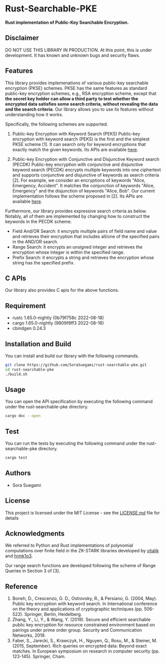 # Rust-Searchable-PKE
**Rust implementation of Public-Key Searchable Encryption.**

## Disclaimer
DO NOT USE THIS LIBRARY IN PRODUCTION. At this point, this is under development. It has known and unknown bugs and security flaws.

## Features
This library provides implemenations of various public-key searchable encryption (PKSE) schemes. 
PKSE has the same features as standard public-key encryption schemes, e.g., RSA encryption scheme, except that **the secret key holder can allow a third party to test whether the encrypted data satisfies some search criteria, without revealing the data and the search criteria**.
Our library allows you to use its features without understanding how it works.

Specifically, the following schemes are supported.

1. Public-key Encryption with Keyword Search (PEKS)
Public-key encryption with keyword search (PEKS) is the first and the simplest PKSE scheme [1]. It can search only for keyword encryptions that exactly match the given keywords. Its APIs are available [here](https://github.com/SoraSuegami/rust-searchable-pke/tree/master/src/peks).

2. Public-key Encryption with Conjunctive and Disjunctive Keyword search (PECDK)
Public-key encryption with conjunctive and disjunctive keyword search (PECDK) encrypts multiple keywords into one ciphertext and supports conjunctive and disjunctive of keywords as search criteria [2]. For example, we consider an encryptions of keywords "Alice, Emergency, Accident". It matches the conjunction of keywords "Alice, Emergency" and the disjunction of keywords "Alice, Bob".
Our current implementation follows the scheme proposed in [2]. Its APIs are available [here](https://github.com/SoraSuegami/rust-searchable-pke/tree/master/src/pecdk).

Furthermore, our library provides expressive search criteria as below. Notably, all of them are implemented by changing how to construct the keywords in the PECDK scheme.

- Field And/OR Search: 
it encrypts multiple pairs of field name and value and retrieves their encryption that includes all/one of the specified pairs in the AND/OR search. 
- Range Search:
it encrypts an unsigned integer and retrieves the encryption whose integer is within the specified range.
- Prefix Search:
it encrypts a string and retrieves the encryption whose string has the specified prefix.

## C APIs
Our library also provides C apis for the above functions.

## Requirement
- rustc 1.65.0-nightly (0b79f758c 2022-08-18)
- cargo 1.65.0-nightly (9809f8ff3 2022-08-16)
- cbindgen 0.24.3

## Installation and Build
You can install and build our library with the following commands.
```bash
git clone https://github.com/SoraSuegami/rust-searchable-pke.git
cd rust-searchable-pke
./build.sh
```

## Usage
You can open the API specification by executing the following command under the rust-searchable-pke directory.
```bash
cargo doc --open
```

## Test
You can run the tests by executing the following command under the rust-searchable-pke directory.
```bash
cargo test
```

## Authors
- Sora Suegami

## License
This project is licensed under the MIT License - see the [LICENSE.md](https://github.com/SoraSuegami/rust-searchable-pke/tree/master/LICENSE.md) file for details


## Acknowledgments
We referred to Python and Rust implementations of polynomial computations over finite field in the ZK-STARK libraries developed by [vitalik](https://github.com/ethereum/research/blob/master/mimc_stark/poly_utils.py) and [hrmk1o3](https://github.com/InternetMaximalism/stark-pure-rust/blob/develop/packages/fri/src/poly_utils.rs).

Our range search functions are developed following the scheme of Range Queries in Section 3 of [3].

## Reference
1. Boneh, D., Crescenzo, G. D., Ostrovsky, R., & Persiano, G. (2004, May). Public key encryption with keyword search. In International conference on the theory and applications of cryptographic techniques (pp. 506-522). Springer, Berlin, Heidelberg.
2. Zhang, Y., Li, Y., & Wang, Y. (2019). Secure and efficient searchable public key encryption for resource constrained environment based on pairings under prime order group. Security and Communication Networks, 2019.
3. Faber, S., Jarecki, S., Krawczyk, H., Nguyen, Q., Rosu, M., & Steiner, M. (2015, September). Rich queries on encrypted data: Beyond exact matches. In European symposium on research in computer security (pp. 123-145). Springer, Cham.